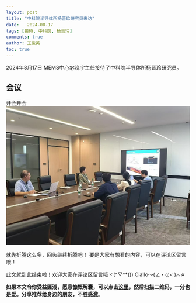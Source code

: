 ```yaml
---
layout: post
title: "中科院半导体所杨晋玲研究员来访"
date:   2024-08-17
tags: [接待, 中科院, 杨晋玲]
comments: true
author: 王俊英
toc: true
---
```


2024年8月17日
MEMS中心宓晓宇主任接待了中科院半导体所杨晋玲研究员。

<!-- more -->

## 会议
开会开会
![](../images/2024/8/17/微信图片_20240821155558.jpg)




就先折腾这么多，回头继续折腾吧！
要是大家有想看的内容，可以在评论区留言哦！



此文就到此结束啦！欢迎大家在评论区留言哦ヾ(^▽^*)))
Ciallo～(∠・ω< )⌒☆





**如果本文令你受益匪浅，愿意慷慨解囊，可以点击[这里](https://dotponder.github.io/likes/)，然后扫描二维码，一分也是爱。分享推荐给身边的朋友，不胜感激**。
